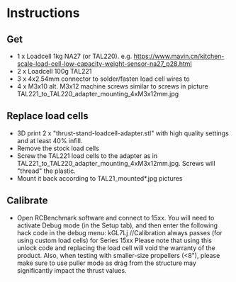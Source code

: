 # Instructions

## Get
 - 1 x Loadcell 1kg NA27 (or TAL220). e.g. https://www.mavin.cn/kitchen-scale-load-cell-low-capacity-weight-sensor-na27_p28.html
 - 2 x Loadcell 100g TAL221
 - 3 x 4x2.54mm connector to solder/fasten load cell wires to
 - 4 x M3x10 alt. M3x12 machine screws similar to screws in picture TAL221_to_TAL220_adapter_mounting_4xM3x12mm.jpg

## Replace load cells
 - 3D print 2 x "thrust-stand-loadcell-adapter.stl" with high quality settings and at least 40% infill.
 - Remove the stock load cells
 - Screw the TAL221 load cells to the adapter as in TAL221_to_TAL220_adapter_mounting_4xM3x12mm.jpg. Screws will "thread" the plastic.
 - Mount it back according to TAL21_mounted*.jpg pictures

## Calibrate
 - Open RCBenchmark software and connect to 15xx. You will need to activate Debug mode (in the Setup tab), and then enter the following hack code in the debug menu: 
kGL7Lj  //Calibration always passes (for using custom load cells) for Series 15xx
Please note that using this unlock code and replacing the load cell will void the warranty of the product.
Also, when testing with smaller-size propellers (<8"), please make sure to use puller mode as drag from the structure may significantly impact the thrust values.


